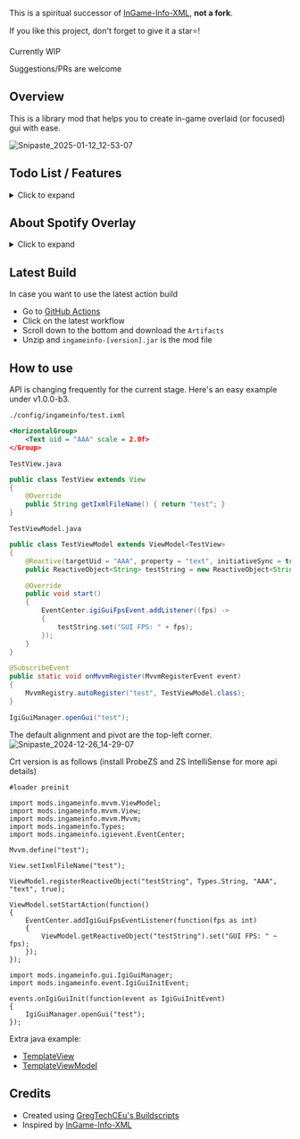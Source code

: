 This is a spiritual successor of [InGame-Info-XML](https://github.com/Lunatrius/InGame-Info-XML), **not a fork**.

If you like this project, don't forget to give it a star⭐!

Currently WIP

Suggestions/PRs are welcome

## Overview
This is a library mod that helps you to create in-game overlaid (or focused) gui with ease.

![Snipaste_2025-01-12_12-53-07](https://github.com/user-attachments/assets/581f0727-bba8-4ff5-9780-8fdbfaf587fd)

## Todo List / Features
<details>
<summary>Click to expand</summary>

- Approximate Model-View-ViewModel pattern (✔)
- Add framebuffer to the rendering life cycle (✔)
- Introduce a custom gui container (✔)
- Maintain a list of custom gui containers (✔)
- A gui container can be ingame-overlaid/focused (switchable) (✔)
- Introduce feature-rich gui layout
  - Pivot (✔)
  - Alignment (✔)
  - Padding (✔)
  - Horizontal Group (stack elements horizontally) (✔)
  - Vertical Group (stack elements vertically) (✔)
  - Sized Group (✔)
  - Nesting Groups (group in group) (✔)
  - Adaptive Group (fit elements into it adaptively)
  - Foldout Group
- Add controls like text, button, input field, etc.
  - Text (✔)
  - Sliding Text (✔)
  - Anim Text (✔)
  - Simple Button (✔)
  - Checkbox
  - Input Field
  - Image
  - Url Image (✔)
  - GIF
  - Slide Bar
  - Progress Bar (✔)
  - Draggable
- Introduce modular animation options for controls (WIP)
- Add crt support (✔)
- Ingame spotify support (✔)

</details>

## About Spotify Overlay
<details>
<summary>Click to expand</summary>

Also under early stage of development

Version Requirement: >= v1.0.0-b2
- It depends on the Spotify Web API, so it only works when you are connected to the Internet
- You have to register your own spotify app first and then input the client id & secret to the config file to allow the Web API to function ([About Spotify App](https://developer.spotify.com/documentation/web-api/concepts/apps). Btw, Redirect URI should be set to http://localhost:8888 for this mod to listen)<br><br>Specific spotify app config is as follows
![Snipaste_2025-01-08_10-58-25](https://github.com/user-attachments/assets/241d10bf-3309-4ac1-9bdc-b1f33946b455)

- Input the command `#spotify-oauth` to the chat to authorize your spotify app
- After you finished the authentication, input the command `#spotify-gui true` while you're listening to a track on Spotify to open the gui overlay. `#spotify-gui false` for closing ofc
- You can always run `#spotify-gui true` again to refresh
- Album image loading could be slow
- You no longer need to run `#spotify-oauth` for the next launch and so on, but you should run `#spotify-oauth` to refresh if you encountered any issues
- Run `#spotify-gui-edit` to switch to another layout at runtime

![Snipaste_2025-01-07_21-27-57](https://github.com/user-attachments/assets/4324f4e5-481a-4a72-8658-6b65f876809c)

</details>

## Latest Build
In case you want to use the latest action build
- Go to [GitHub Actions](https://github.com/tttsaurus/Ingame-Info-Reborn/actions)
- Click on the latest workflow
- Scroll down to the bottom and download the `Artifacts`
- Unzip and `ingameinfo-[version].jar` is the mod file

## How to use
API is changing frequently for the current stage.
Here's an easy example under v1.0.0-b3.

`./config/ingameinfo/test.ixml`
```xml
<HorizontalGroup>
    <Text uid = "AAA" scale = 2.0f>
</Group>
```
`TestView.java`
```java
public class TestView extends View
{
    @Override
    public String getIxmlFileName() { return "test"; }
}
```
`TestViewModel.java`
```java
public class TestViewModel extends ViewModel<TestView>
{
    @Reactive(targetUid = "AAA", property = "text", initiativeSync = true)
    public ReactiveObject<String> testString = new ReactiveObject<String>(){};

    @Override
    public void start()
    {
        EventCenter.igiGuiFpsEvent.addListener((fps) ->
        {
            testString.set("GUI FPS: " + fps);
        });
    }
}
```
```java
@SubscribeEvent
public static void onMvvmRegister(MvvmRegisterEvent event)
{
    MvvmRegistry.autoRegister("test", TestViewModel.class);
}
```
```java
IgiGuiManager.openGui("test");
```
The default alignment and pivot are the top-left corner.
![Snipaste_2024-12-26_14-29-07](https://github.com/user-attachments/assets/5e04ff27-718f-4633-824a-f0f7e001829d)

Crt version is as follows (install ProbeZS and ZS IntelliSense for more api details)
```zenscript
#loader preinit

import mods.ingameinfo.mvvm.ViewModel;
import mods.ingameinfo.mvvm.View;
import mods.ingameinfo.mvvm.Mvvm;
import mods.ingameinfo.Types;
import mods.ingameinfo.igievent.EventCenter;

Mvvm.define("test");

View.setIxmlFileName("test");

ViewModel.registerReactiveObject("testString", Types.String, "AAA", "text", true);

ViewModel.setStartAction(function()
{
    EventCenter.addIgiGuiFpsEventListener(function(fps as int)
    {
        ViewModel.getReactiveObject("testString").set("GUI FPS: " ~ fps);
    });
});
```
```zenscript
import mods.ingameinfo.gui.IgiGuiManager;
import mods.ingameinfo.event.IgiGuiInitEvent;

events.onIgiGuiInit(function(event as IgiGuiInitEvent)
{
    IgiGuiManager.openGui("test");
});
```

Extra java example:
- [TemplateView](https://github.com/tttsaurus/Ingame-Info-Reborn/blob/master/src/main/java/com/tttsaurus/ingameinfo/common/impl/mvvm/TemplateView.java)
- [TemplateViewModel](https://github.com/tttsaurus/Ingame-Info-Reborn/blob/master/src/main/java/com/tttsaurus/ingameinfo/common/impl/mvvm/TemplateViewModel.java)

## Credits
- Created using [GregTechCEu's Buildscripts](https://github.com/GregTechCEu/Buildscripts)
- Inspired by [InGame-Info-XML](https://github.com/Lunatrius/InGame-Info-XML)
